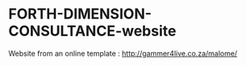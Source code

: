 # FORTH-DIMENSION-CONSULTANCE-website
Website from an online template : http://gammer4live.co.za/malome/
